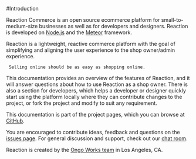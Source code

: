 #Introduction

Reaction Commerce is an open source ecommerce platform for small-to-medium-size businesses as well as for developers and designers. Reaction is developed on [Node.js](http://nodejs.org) and the [Meteor](http://meteor.com) framework. 

Reaction is a lightweight, reactive commerce platform with the goal of simplifying and aligning the user experience to the shop owner/admin experience. 


``` Selling online should be as easy as shopping online.```


This documentation provides an overview of the features of Reaction, and it will answer questions about how to use Reaction as a shop owner. There is also a section for developers, which helps a developer or designer quickly start using the platform locally where they can contribute changes to the project, or fork the project and modify to suit any requirement.

This documentation is part of the project pages, which you can browse at [GitHub](http://github.com/reactioncommerce/).

You are encouraged to contribute ideas, feedback and questions on the [issues page](https://github.com/ongoworks/reaction/issues?state=open). For general discussion and support, check out our [chat room](gitter.im/reactioncommerce/reaction).

Reaction is created by the [Ongo Works team](http://ongoworks.com) in Los Angeles, CA.

